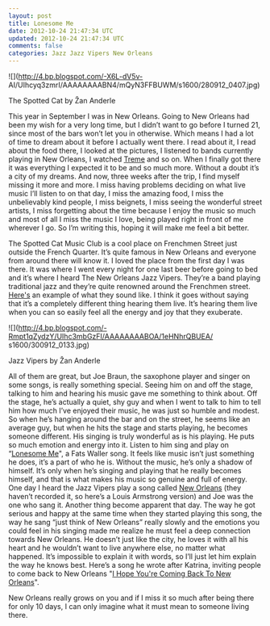 ```yaml
---           
layout: post
title: Lonesome Me
date: 2012-10-24 21:47:34 UTC
updated: 2012-10-24 21:47:34 UTC
comments: false
categories: Jazz Jazz Vipers New Orleans
---
```

![](http://4.bp.blogspot.com/-X6L-dV5v-
AI/UIhcyq3zmrI/AAAAAAAABN4/mQyN3FFBUWM/s1600/280912_0407.jpg)

The Spotted Cat by Žan Anderle

This year in September I was in New Orleans. Going to New Orleans had been my
wish for a very long time, but I didn’t want to go before I turned 21, since
most of the bars won’t let you in otherwise. Which means I had a lot of time
to dream about it before I actually went there. I read about it, I read about
the food there, I looked at the pictures, I listened to bands currently
playing in New Orleans, I watched
[Treme](http://www.imdb.com/title/tt1279972/) and so on. When I finally got
there it was everything I expected it to be and so much more. Without a doubt
it’s a city of my dreams. And now, three weeks after the trip, I find myself
missing it more and more. I miss having problems deciding on what live music
I’ll listen to on that day, I miss the amazing food, I miss the unbelievably
kind people, I miss beignets, I miss seeing the wonderful street artists, I
miss forgetting about the time because I enjoy the music so much and most of
all I miss the music I love, being played right in front of me wherever I go.
So I’m writing this, hoping it will make me feel a bit better.  
  
The Spotted Cat Music Club is a cool place on Frenchmen Street just outside
the French Quarter. It’s quite famous in New Orleans and everyone from around
there will know it. I loved the place from the first day I was there. It was
where I went every night for one last beer before going to bed and it’s where
I heard The New Orleans Jazz Vipers. They’re a band playing traditional jazz
and they’re quite renowned around the Frenchmen street.
[Here's](http://www.youtube.com/watch?v=MWZ7_TArvSs) an example of what they
sound like. I think it goes without saying that it’s a completely different
thing hearing them live. It’s hearing them live when you can so easily feel
all the energy and joy that they exuberate.  
  

![](http://4.bp.blogspot.com/-Rmpt1qZydzY/UIhc3mbGzFI/AAAAAAAABOA/1eHNhrQBUEA/
s1600/300912_0133.jpg)

Jazz Vipers by Žan Anderle

All of them are great, but Joe Braun, the saxophone player and singer on some
songs, is really something special. Seeing him on and off the stage, talking
to him and hearing his music gave me something to think about. Off the stage,
he’s actually a quiet, shy guy and when I went to talk to him to tell him how
much I’ve enjoyed their music, he was just so humble and modest. So when he’s
hanging around the bar and on the street, he seems like an average guy, but
when he hits the stage and starts playing, he becomes someone different. His
singing is truly wonderful as is his playing. He puts so much emotion and
energy into it. Listen to him sing and play on “[Lonesome
Me](http://www.youtube.com/watch?v=KyFYTE91Wxc&feature=g-crec-u)", a Fats
Waller song. It feels like music isn’t just something he does, it’s a part of
who he is. Without the music, he’s only a shadow of himself. It’s only when
he’s singing and playing that he really becomes himself, and that is what
makes his music so genuine and full of energy.  
One day I heard the Jazz Vipers play a song called [New
Orleans](http://www.youtube.com/watch?v=YLJfBiGDdbE) (they haven’t recorded
it, so here’s a Louis Armstrong version) and Joe was the one who sang it.
Another thing become apparent that day. The way he got serious and happy at
the same time when they started playing this song, the way he sang “just think
of New Orleans” really slowly and the emotions you could feel in his singing
made me realize he must feel a deep connection towards New Orleans. He doesn’t
just like the city, he loves it with all his heart and he wouldn’t want to
live anywhere else, no matter what happened. It’s impossible to explain it
with words, so I’ll just let him explain the way he knows best. Here’s a song
he wrote after Katrina, inviting people to come back to New Orleans "[I Hope
You're Coming Back To New
Orleans](http://www.youtube.com/watch?v=r8bWCDCH3VI)".  
  
New Orleans really grows on you and if I miss it so much after being there for
only 10 days, I can only imagine what it must mean to someone living there.


